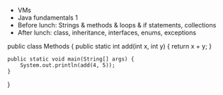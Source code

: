 - VMs
- Java fundamentals 1
- Before lunch: Strings & methods & loops & if statements, collections
- After lunch: class, inheritance, interfaces, enums, exceptions 

public class Methods {
    public static int add(int x, int y) {
        return x + y;
    }

    public static void main(String[] args) {
        System.out.println(add(4, 5));
    }
}
